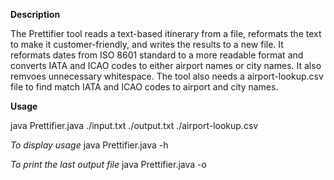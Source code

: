 **Description**

The Prettifier tool reads a text-based itinerary from a file, reformats the text to make it customer-friendly, and writes the results to a new file. It reformats dates from ISO 8601 standard to a more readable format and converts IATA and ICAO codes to either airport names or city names. It also remvoes unnecessary whitespace. The tool also needs a airport-lookup.csv file to find match IATA and ICAO codes to airport and city names.

**Usage**

java Prettifier.java ./input.txt ./output.txt ./airport-lookup.csv

_To display usage_
java Prettifier.java -h

_To print the last output file_
java Prettifier.java -o

